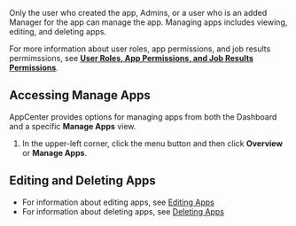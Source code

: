 Only the user who created the app, Admins, or a user who is an added Manager for the app can manage the app. Managing apps includes viewing, editing, and deleting apps. 

For more information about user roles, app permissions, and job results permimssions, see **[User Roles, App Permissions, and Job Results Permissions](app-permission-user-role.md)**.

## Accessing **Manage Apps**

AppCenter provides options for managing apps from both the Dashboard and a specific **Manage Apps** view.

1. In the upper-left corner, click the menu button and then click **Overview** or **Manage Apps**. 
  
## Editing and Deleting Apps

* For information about editing apps, see [Editing Apps](editing-app.md)
* For information about deleting apps, see [Deleting Apps](deleting-app.md)
